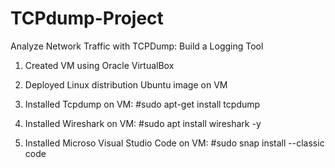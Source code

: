 # TCPdump-Project
Analyze Network Traffic with TCPDump: Build a Logging Tool

1. Created VM using Oracle VirtualBox

2. Deployed Linux distribution Ubuntu image on VM

3. Installed Tcpdump on VM: #sudo apt-get install tcpdump

4. Installed Wireshark on VM: #sudo apt install wireshark -y

5. Installed Microso Visual Studio Code on VM: #sudo snap install --classic code
